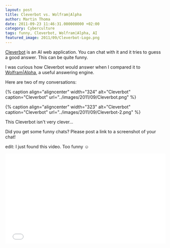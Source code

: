 ```yaml
---
layout: post
title: Cleverbot vs. Wolfram|Alpha
author: Martin Thoma
date: 2011-09-23 11:46:31.000000000 +02:00
category: Cyberculture
tags: funny, Cleverbot, Wolfram|Alpha, AI
featured_image: 2011/09/Cleverbot-Logo.png
---
```

<a href="http://cleverbot.com/" title="Cleverbot">Cleverbot</a> is an AI web application. You can chat with it and it tries to guess a good answer. This can be quite funny.

I was curious how Cleverbot would answer when I compared it to <a href="http://www.wolframalpha.com/" title="answer engine">Wolfram|Alpha</a>, a useful answering engine.

Here are two of my conversations:

{% caption align="aligncenter" width="324" alt="Cleverbot" caption="Cleverbot" url="../images/2011/09/Cleverbot.png" %}

{% caption align="aligncenter" width="323" alt="Cleverbot" caption="Cleverbot" url="../images/2011/09/Cleverbot-2.png" %}

This Cleverbot isn't very clever...

Did you get some funny chats? Please post a link to a screenshot of your chat!

edit: I just found this video. Too funny ☺

<iframe width="512" height="288" src="//www.youtube-nocookie.com/embed/WnzlbyTZsQY" frameborder="0" allowfullscreen></iframe>
